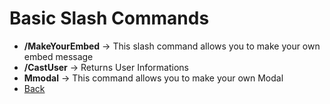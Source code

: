 # Basic Slash Commands

- **/MakeYourEmbed** -> This slash command allows you to make your own embed message
- **/CastUser** -> Returns User Informations
- **Mmodal** -> This command allows you to make your own Modal
- [Back](./SlashCommands.md)